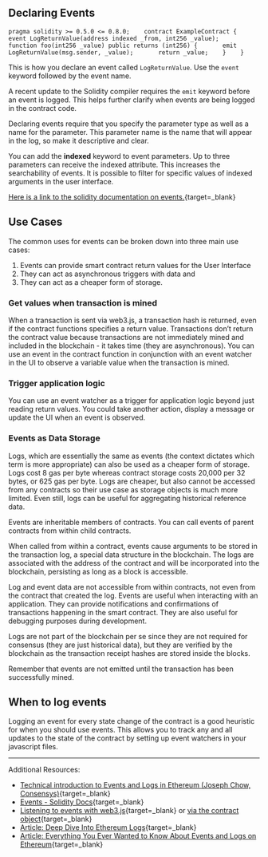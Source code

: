   Declaring Events
----------------


```
pragma solidity >= 0.5.0 <= 0.8.0;    contract ExampleContract {       event LogReturnValue(address indexed _from, int256 _value);      function foo(int256 _value) public returns (int256) {       emit LogReturnValue(msg.sender, _value);       return _value;    }    }  
```
 This is how you declare an event called `LogReturnValue`. Use the `event` keyword followed by the event name.

 A recent update to the Solidity compiler requires the `emit` keyword before an event is logged. This helps further clarify when events are being logged in the contract code.

 Declaring events require that you specify the parameter type as well as a name for the parameter. This parameter name is the name that will appear in the log, so make it descriptive and clear.

 You can add the **indexed** keyword to event parameters. Up to three parameters can receive the indexed attribute. This increases the searchability of events. It is possible to filter for specific values of indexed arguments in the user interface.

 [Here is a link to the solidity documentation on events.](https://solidity.readthedocs.io/en/latest/contracts.html#events){target=_blank}

 Use Cases
---------

 The common uses for events can be broken down into three main use cases:

 1. Events can provide smart contract return values for the User Interface
2. They can act as asynchronous triggers with data and
3. They can act as a cheaper form of storage.

 ### Get values when transaction is mined

 When a transaction is sent via web3.js, a transaction hash is returned, even if the contract functions specifies a return value. Transactions don’t return the contract value because transactions are not immediately mined and included in the blockchain - it takes time (they are asynchronous). You can use an event in the contract function in conjunction with an event watcher in the UI to observe a variable value when the transaction is mined.

 ### Trigger application logic

 You can use an event watcher as a trigger for application logic beyond just reading return values. You could take another action, display a message or update the UI when an event is observed.

    
 

 ### Events as Data Storage

 Logs, which are essentially the same as events (the context dictates which term is more appropriate) can also be used as a cheaper form of storage. Logs cost 8 gas per byte whereas contract storage costs 20,000 per 32 bytes, or 625 gas per byte. Logs are cheaper, but also cannot be accessed from any contracts so their use case as storage objects is much more limited. Even still, logs can be useful for aggregating historical reference data.

    
 

 Events are inheritable members of contracts. You can call events of parent contracts from within child contracts.

 When called from within a contract, events cause arguments to be stored in the transaction log, a special data structure in the blockchain. The logs are associated with the address of the contract and will be incorporated into the blockchain, persisting as long as a block is accessible.

 Log and event data are not accessible from within contracts, not even from the contract that created the log. Events are useful when interacting with an application. They can provide notifications and confirmations of transactions happening in the smart contract. They are also useful for debugging purposes during development.

 Logs are not part of the blockchain per se since they are not required for consensus (they are just historical data), but they are verified by the blockchain as the transaction receipt hashes are stored inside the blocks.

 Remember that events are not emitted until the transaction has been successfully mined.

 When to log events
------------------

 Logging an event for every state change of the contract is a good heuristic for when you should use events. This allows you to track any and all updates to the state of the contract by setting up event watchers in your javascript files.

 

---

 Additional Resources:

 * [Technical introduction to Events and Logs in Ethereum (Joseph Chow, Consensys)](https://media.consensys.net/technical-introduction-to-events-and-logs-in-ethereum-a074d65dd61e){target=_blank}
* [Events - Solidity Docs](https://solidity.readthedocs.io/en/latest/contracts.html#events){target=_blank}
* [Listening to events with web3.js](https://web3js.readthedocs.io/en/1.0/web3-eth-subscribe.html?highlight=events#subscribe-logs){target=_blank} or [via the contract object](https://web3js.readthedocs.io/en/v1.2.0/web3-eth-contract.html#contract-events){target=_blank}
* [Article: Deep Dive Into Ethereum Logs](https://codeburst.io/deep-dive-into-ethereum-logs-a8d2047c7371){target=_blank}
* [Article: Everything You Ever Wanted to Know About Events and Logs on Ethereum](https://medium.com/linum-labs/everything-you-ever-wanted-to-know-about-events-and-logs-on-ethereum-fec84ea7d0a5){target=_blank}

  